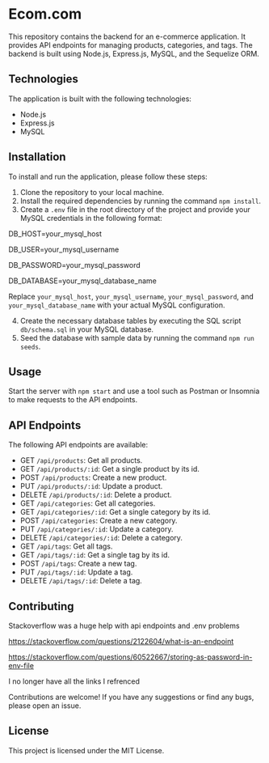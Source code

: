 # Ecom.com 

This repository contains the backend for an e-commerce application. It provides API endpoints for managing products, categories, and tags. The backend is built using Node.js, Express.js, MySQL, and the Sequelize ORM.

## Technologies

The application is built with the following technologies:

- Node.js
- Express.js
- MySQL

## Installation

To install and run the application, please follow these steps:

1. Clone the repository to your local machine.
2. Install the required dependencies by running the command `npm install`.
3. Create a `.env` file in the root directory of the project and provide your MySQL credentials in the following format:

DB_HOST=your_mysql_host

DB_USER=your_mysql_username

DB_PASSWORD=your_mysql_password

DB_DATABASE=your_mysql_database_name

Replace `your_mysql_host`, `your_mysql_username`, `your_mysql_password`, and `your_mysql_database_name` with your actual MySQL configuration.

4. Create the necessary database tables by executing the SQL script `db/schema.sql` in your MySQL database.
5. Seed the database with sample data by running the command `npm run seeds`.

## Usage

Start the server with `npm start` and use a tool such as Postman or Insomnia to make requests to the API endpoints.

## API Endpoints

The following API endpoints are available:

- GET `/api/products`: Get all products.
- GET `/api/products/:id`: Get a single product by its id.
- POST `/api/products`: Create a new product.
- PUT `/api/products/:id`: Update a product.
- DELETE `/api/products/:id`: Delete a product.
- GET `/api/categories`: Get all categories.
- GET `/api/categories/:id`: Get a single category by its id.
- POST `/api/categories`: Create a new category.
- PUT `/api/categories/:id`: Update a category.
- DELETE `/api/categories/:id`: Delete a category.
- GET `/api/tags`: Get all tags.
- GET `/api/tags/:id`: Get a single tag by its id.
- POST `/api/tags`: Create a new tag.
- PUT `/api/tags/:id`: Update a tag.
- DELETE `/api/tags/:id`: Delete a tag.

## Contributing
Stackoverflow was a huge help with api endpoints and .env problems

https://stackoverflow.com/questions/2122604/what-is-an-endpoint

https://stackoverflow.com/questions/60522667/storing-as-password-in-env-file

I no longer have all the links I refrenced

Contributions are welcome! If you have any suggestions or find any bugs, please open an issue.

## License

This project is licensed under the MIT License.
